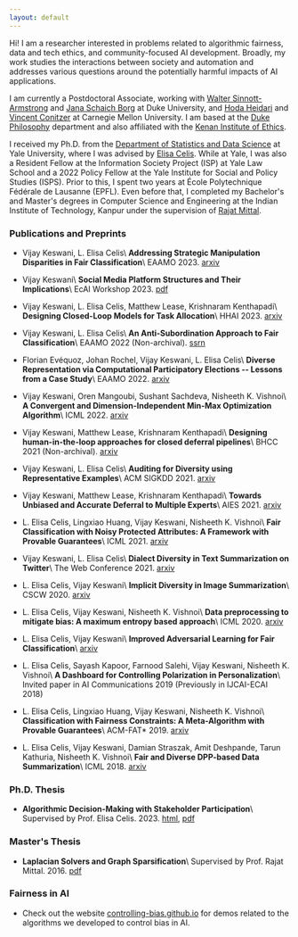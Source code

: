 ```yaml
---
layout: default
---
```



Hi! I am a researcher interested in problems related to algorithmic fairness, data and tech ethics, and community-focused AI development. Broadly, my work studies the interactions between society and automation and addresses various questions around the potentially harmful impacts of AI applications.

I am currently a Postdoctoral Associate, working with [Walter Sinnott-Armstrong](https://www.sinnott-armstrong.com/) and [Jana Schaich Borg](https://scholars.duke.edu/person/borg) at Duke University, and [Hoda Heidari](https://www.cs.cmu.edu/~hheidari/) and [Vincent Conitzer](http://www.cs.cmu.edu/~conitzer/) at Carnegie Mellon University. I am based at the [Duke Philosophy](https://philosophy.duke.edu/) department and also affiliated with the [Kenan Institute of Ethics](https://kenan.ethics.duke.edu/).

I received my Ph.D. from the [Department of Statistics and Data Science](https://statistics.yale.edu/) at Yale University, where I was advised by [Elisa Celis](https://datascienceethics.org/elisacelis/). While at Yale, I was also a Resident Fellow at the Information Society Project (ISP) at Yale Law School and a 2022 Policy Fellow at the Yale Institute for Social and Policy Studies (ISPS). Prior to this, I spent two years at École Polytechnique Fédérale de Lausanne (EPFL). Even before that, I completed my Bachelor's and Master's degrees in Computer Science and Engineering at the Indian Institute of Technology, Kanpur under the supervision of [Rajat Mittal](https://cse.iitk.ac.in/users/rmittal).

### Publications and Preprints
*   Vijay Keswani, L. Elisa Celis\\
    <b> Addressing Strategic Manipulation Disparities in Fair Classification</b>\\
    EAAMO 2023. [arxiv](https://arxiv.org/abs/2205.10842)

*   Vijay Keswani\\
    <b> Social Media Platform Structures and Their Implications</b>\\
    EcAI Workshop 2023. [pdf](https://ceur-ws.org/Vol-3456/short3-3.pdf)

*   Vijay Keswani, L. Elisa Celis, Matthew Lease, Krishnaram Kenthapadi\\
    <b> Designing Closed-Loop Models for Task Allocation</b>\\
    HHAI 2023. [arxiv](https://arxiv.org/abs/2305.19864)

*   Vijay Keswani, L. Elisa Celis\\
    <b> An Anti-Subordination Approach to Fair Classification</b>\\
    EAAMO 2022 (Non-archival). [ssrn](https://papers.ssrn.com/sol3/papers.cfm?abstract_id=4116835)

*   Florian Evéquoz, Johan Rochel, Vijay Keswani, L. Elisa Celis\\
    <b> Diverse Representation via Computational Participatory Elections -- Lessons from a Case Study</b>\\
    EAAMO 2022. [arxiv](https://arxiv.org/abs/2205.15394)

*   Vijay Keswani, Oren Mangoubi, Sushant Sachdeva, Nisheeth K. Vishnoi\\
    <b>A Convergent and Dimension-Independent Min-Max Optimization Algorithm</b>\\
    ICML 2022. [arxiv](https://arxiv.org/abs/2006.12376)
    
*   Vijay Keswani, Matthew Lease, Krishnaram Kenthapadi\\
    <b>  Designing human-in-the-loop approaches for closed deferral pipelines</b>\\
    BHCC 2021 (Non-archival). [arxiv](https://arxiv.org/abs/2202.04718)
        
*   Vijay Keswani, L. Elisa Celis\\
    <b> Auditing for Diversity using Representative Examples</b>\\
    ACM SIGKDD 2021. [arxiv](https://arxiv.org/abs/2107.07393)

*   Vijay Keswani, Matthew Lease, Krishnaram Kenthapadi\\
    <b> Towards Unbiased and Accurate Deferral to Multiple Experts</b>\\
    AIES 2021. [arxiv](http://arxiv.org/abs/2102.13004)
        
*   L. Elisa Celis, Lingxiao Huang, Vijay Keswani, Nisheeth K. Vishnoi\\
    <b> Fair Classification with Noisy Protected Attributes: A Framework with Provable Guarantees</b>\\
    ICML 2021. [arxiv](https://arxiv.org/abs/2006.04778)
    
*   Vijay Keswani, L. Elisa Celis\\
    <b> Dialect Diversity in Text Summarization on Twitter</b>\\
    The Web Conference 2021. [arxiv](https://arxiv.org/pdf/2007.07860.pdf)
    
*   L. Elisa Celis, Vijay Keswani\\
    <b>Implicit Diversity in Image Summarization</b>\\
    CSCW 2020. [arxiv](https://arxiv.org/abs/1901.10265)

*   L. Elisa Celis, Vijay Keswani, Nisheeth K. Vishnoi\\
    <b>Data preprocessing to mitigate bias: A maximum entropy based approach</b>\\
    ICML 2020. [arxiv](https://arxiv.org/abs/1906.02164)

*   L. Elisa Celis, Vijay Keswani\\
    <b>Improved Adversarial Learning for Fair Classification</b>\\
    [arxiv](https://arxiv.org/abs/1901.10443)

*   L. Elisa Celis, Sayash Kapoor, Farnood Salehi, Vijay Keswani, Nisheeth K. Vishnoi\\
    <b>A Dashboard for Controlling Polarization in Personalization</b>\\
    Invited paper in AI Communications 2019 
    (Previously in IJCAI-ECAI 2018)

*   L. Elisa Celis, Lingxiao Huang, Vijay Keswani, Nisheeth K. Vishnoi\\
    <b>Classification with Fairness Constraints: A Meta-Algorithm with Provable Guarantees</b>\\
    ACM-FAT* 2019. [arxiv](https://arxiv.org/abs/1806.06055)

*   L. Elisa Celis, Vijay Keswani, Damian Straszak, Amit Deshpande, Tarun Kathuria, Nisheeth K. Vishnoi\\
    <b>Fair and Diverse DPP-based Data Summarization</b>\\
    ICML 2018. [arxiv](https://arxiv.org/abs/1802.04023)

### Ph.D. Thesis

*   <b>Algorithmic Decision-Making with Stakeholder Participation</b>\\
    Supervised by Prof. Elisa Celis. 2023. [html](Dissertation.html), [pdf](Dissertation.pdf)

### Master's Thesis

*   <b>Laplacian Solvers and Graph Sparsification</b>\\
    Supervised by Prof. Rajat Mittal. 2016. [pdf](thesis.pdf)

### Fairness in AI

*   Check out the website [controlling-bias.github.io](https://controlling-bias.github.io) for demos related to the algorithms we developed to control bias in AI.
